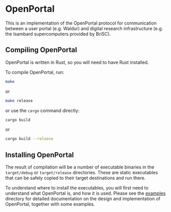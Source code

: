 # OpenPortal

This is an implementation of the OpenPortal protocol for communication
between a user portal (e.g. Waldur) and digital research infrastructure
(e.g. the Isambard supercomputers provided by BriSC).

## Compiling OpenPortal

OpenPortal is written in Rust, so you will need to have Rust installed.

To compile OpenPortal, run:

```bash
make
```

or

```bash
make release
```

or use the `cargo` command directly:

```bash
cargo build
```

or

```bash
cargo build --release
```

## Installing OpenPortal

The result of compilation will be a number of executable binaries in the
`target/debug` or `target/release` directories. These are static executables
that can be safely copied to their target destinations and run there.

To understand where to install the executables, you will first need to
understand what OpenPortal is, and how it is used. Please see the
[examples](examples) directory for detailed documentation on the
design and implementation of OpenPortal, together with some examples.

